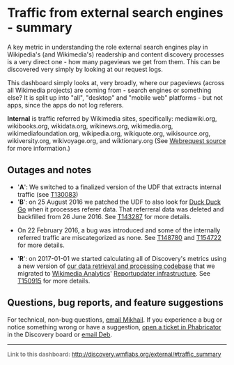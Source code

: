 Traffic from external search engines - summary
=======

A key metric in understanding the role external search engines play in Wikipedia's (and Wikimedia's) readership and content discovery processes is a very direct one - how many pageviews we get from them. This can be discovered very simply by looking at our request logs.

This dashboard simply looks at, very broadly, where our pageviews (across all Wikimedia projects) are coming from - search engines or something else? It is split up into
"all", "desktop" and "mobile web" platforms - but not apps, since the apps do not log referers.

**Internal** is traffic referred by Wikimedia sites, specifically: mediawiki.org, wikibooks.org, wikidata.org, wikinews.org, wikimedia.org, wikimediafoundation.org, wikipedia.org, wikiquote.org, wikisource.org, wikiversity.org, wikivoyage.org, and wiktionary.org (See [Webrequest source](https://git.wikimedia.org/blob/analytics%2Frefinery%2Fsource.git/master/refinery-core%2Fsrc%2Fmain%2Fjava%2Forg%2Fwikimedia%2Fanalytics%2Frefinery%2Fcore%2FWebrequest.java#L203) for more information.)

Outages and notes
------
* '__A__': We switched to a finalized version of the UDF that extracts internal traffic (see [T130083](https://phabricator.wikimedia.org/T130083))
* '__B__': on 25 August 2016 we patched the UDF to also look for [Duck Duck Go](https://duckduckgo.com) when it processes referer data. That referreral data was deleted and backfilled from 26 June 2016. See [T143287](https://phabricator.wikimedia.org/T143287) for more details.
- On 22 February 2016, a bug was introduced and some of the internally referred traffic are miscategorized as none. See [T148780](https://phabricator.wikimedia.org/T148780) and [T154722](https://phabricator.wikimedia.org/T154722) for more details.
* '__R__': on 2017-01-01 we started calculating all of Discovery's metrics using a new version of [our data retrieval and processing codebase](https://phabricator.wikimedia.org/diffusion/WDGO/) that we migrated to [Wikimedia Analytics](https://www.mediawiki.org/wiki/Analytics)' [Reportupdater infrastructure](https://wikitech.wikimedia.org/wiki/Analytics/Reportupdater). See [T150915](https://phabricator.wikimedia.org/T150915) for more details.

Questions, bug reports, and feature suggestions
------
For technical, non-bug questions, [email Mikhail](mailto:mpopov@wikimedia.org?subject=Dashboard%20Question). If you experience a bug or notice something wrong or have a suggestion, [open a ticket in Phabricator](https://phabricator.wikimedia.org/maniphest/task/create/?projects=Discovery) in the Discovery board or [email Deb](mailto:deb@wikimedia.org?subject=Dashboard%20Question).

<hr style="border-color: gray;">
<p style="font-size: small; color: gray;">
  <strong>Link to this dashboard:</strong>
  <a href="http://discovery.wmflabs.org/external/#traffic_summary">
    http://discovery.wmflabs.org/external/#traffic_summary
  </a>
</p>
